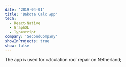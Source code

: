 ```yaml
---
date: '2019-04-01'
title: 'Dakota Calc App'
tech:
  - React-Native
  - GraphQL
  - Typescript
company: 'SecondCompany'
showInProjects: true
show: false
---
```


The app is used for calculation roof repair on Netherland;
